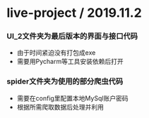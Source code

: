 # live-project / 2019.11.2
### UI_2文件夹为最后版本的界面与接口代码
- 由于时间紧迫没有打包成exe
- 需要用Pycharm等工具安装依赖后打开
### spider文件夹为使用的部分爬虫代码
- 需要在config里配置本地MySql账户密码
- 根据所需爬取数据后处理并利用
